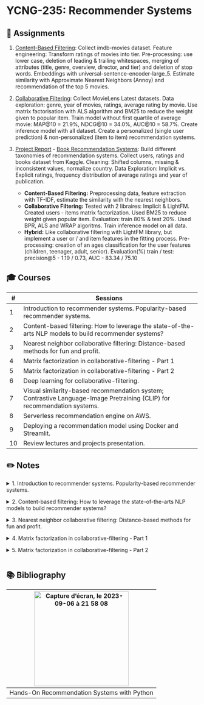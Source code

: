 # YCNG-235: Recommender Systems


## :rocket: Assignments

1. [Content-Based Filtering](https://github.com/MNLepage08/YCNG-235/blob/main/Assignment_1_MNL.ipynb): Collect imdb-movies dataset. Feature engineering: Transform ratings of movies into tier. Pre-processing: use lower case, deletion of leading & trailing whitespaces, merging of attributes (title, genre, overview, director, and tier) and deletion of stop words. Embeddings with universal-sentence-encoder-large_5. Estimate similarity with Approximate Nearest Neighbors (Annoy) and recommendation of the top 5 movies.
   
2. [Collaborative Filtering](https://github.com/MNLepage08/YCNG-235/blob/main/Assignment_2_MNL_V2.ipynb): Collect MovieLens Latest datasets. Data exploration: genre, year of movies, ratings, average rating by movie. Use matrix factorisation with ALS algorithm and BM25 to reduce the weight given to popular item. Train model without first quartile of average movie: MAP@10 = 21.9%, NDCG@10 = 34.0%, AUC@10 = 58.7%. Create inference model with all dataset. Create a personalized (single user prediction) & non-personalized (item to item) recommendation systems.
   
3. [Project Report](https://github.com/MNLepage08/Project-Report/blob/main/Final%20Report.pdf) - [Book Recommendation Systems](https://github.com/MNLepage08/YCNG-235/blob/main/RS_Project.ipynb): Build different taxonomies of recommendation systems. Collect users, ratings and books dataset from Kaggle. Cleaning: Shifted columns, missing & inconsistent values, normalize country. Data Exploration: Implicit vs. Explicit ratings, frequency distribution of average ratings and year of publication.

   * **Content-Based Filtering:** Preprocessing data, feature extraction with TF-IDF, estimate the similarity with the nearest neighbors.
   * **Collaborative Filtering:** Tested with 2 libraires: Implicit & LightFM. Created users - items matrix factorization. Used BM25 to reduce weight given popular item. Evaluation: train 80% & test 20%. Used BPR, ALS and WRAP algoritms. Train inference model on all data.
   * **Hybrid:** Like collaborative filtering with LightFM library, but implement a user or / and item features in the fitting process. Pre-processing: creation of an ages classification for the user features (children, teenager, adult, senior). Evaluation(%) train / test: precision@5 - 1.19 / 0.73, AUC - 83.34 / 75.10

## :mortar_board: Courses

| # | Sessions | 
| ------------- | ------------- |
| 1 | Introduction to recommender systems. Popularity-based recommender systems.|
| 2 | Content-based filtering: How to leverage the state-of-the-arts NLP models to build recommender systems?|
| 3 | Nearest neighbor collaborative filtering: Distance-based methods for fun and profit. |
| 4 | Matrix factorization in collaborative-filtering - Part 1 |
| 5 | Matrix factorization in collaborative-filtering - Part 2 |
| 6 | Deep learning for collaborative-filtering. |
| 7 | Visual similarity-based recommendation system; Contrastive Language-Image Pretraining (CLIP) for recommendation systems. |
| 8 | Serverless recommendation engine on AWS. |
| 9 | Deploying a recommendation model using Docker and Streamlit. |
| 10 | Review lectures and projects presentation. |


## :pencil2: Notes

<details close>
<summary>1. Introduction to recommender systems. Popularity-based recommender systems.<p></summary>

* **Recommendation systems:** Algorithms designed to suggest relevant items (articles, clothes, songs, videos, etc.) to users based on many different factors. In many industries, such as e-commerce, the usage of recommendation systems can generate a huge amount of revenue.<p>
  **1. Content-based filtering:** It is mainly based on the principle of similar contents. It creates a profile for a user or an item to characterize its nature. Content: Text, Image. Movie recommendation:
  1. Item profile: genre, actors, director, creation date, description, etc.
  2. User profile: age, gender, occupation, zip code, etc.
  
  **2. Collaborative filtering:** Nowadays, many of recommendation systems use collaborative filtering in some form. It uses similarities between users and items to make recommendations. This is done by collecting preferences from many users without requiring the creation of explicit profiles. Key assumption: If Tom and Bob share similar preference over a set of items, Bob is more likely to share Tom’s taste on a novel item than any randomly chosen user.
  1. Use-Case 1: Recommend most relevant items per user.<br><img width="495" alt="Capture d’écran, le 2023-09-07 à 11 14 43" src="https://github.com/MNLepage08/MNLepage08/assets/113123425/ff6c1e8c-ec65-4616-9424-4badc80e9508">
  2. Use-Case 2: item-to-item recommendation.<br><img width="530" alt="Capture d’écran, le 2023-09-07 à 11 14 51" src="https://github.com/MNLepage08/MNLepage08/assets/113123425/92d31e7e-0acb-43e5-81c6-390688b4e338">
  3. Use-Case 3: relevant users to a specific item.<br><img width="402" alt="Capture d’écran, le 2023-09-07 à 11 15 01" src="https://github.com/MNLepage08/MNLepage08/assets/113123425/7653da2e-c529-42e9-902b-24791642df95">

  **3. Hybrid**<br><img width="554" alt="Capture d’écran, le 2023-09-07 à 11 21 37" src="https://github.com/MNLepage08/MNLepage08/assets/113123425/cdfba381-4dd0-45f0-8a36-4c2d0e84bac5">

* **Popularity-based:** If a product is usually purchased or a video is frequently viewed by Canadian-based users, it can be suggested to any new user from Canada. It is a generic recommendation algorithm. It can be used to address user cold-start problem in collaborative filtering. [Last.fm dataset](https://www.kaggle.com/datasets/neferfufi/lastfm)

</details> 


<details close>
<summary>2. Content-based filtering: How to leverage the state-of-the-arts NLP models to build recommender systems?<p></summary>

* **Content-Based Filtering:** It is mainly based on the principle of similar contents. It creates a profile for a user or an item to characterize its nature. 

* **Main steps of Content-Based Filtering:**
  1. Feature extraction: convert text/image into numerical vectors.
  2. Compute the cosine similarity of a given item and any other items in the dataset.
  3. Pick items with the greatest cosine similarity (top-N).
 
* **Information Retrieval:** Term Frequency-Inverse Document Frequency (TF-IDF). It is often used in various natural language processing tasks, including text classification, information retrieval, and document similarity analysis. It helps in identifying important terms and reducing the impact of common and less informative words in text data. It calculates how relevant a word (t) is to a document (d) in a corpus.<br>
  **Term frequency:** frequency (count) of words in a document.<br>
  **Inverse document frequency:** how common is a word in a document.<br>

  **Example:** Review: this song is great, and it is sad. Number of words: 8. Suppose that we have 3 phrases (documents). IDF: log(# documents d / 3 documents with term t)<br>
  <img width="314" alt="Capture d’écran, le 2023-09-07 à 13 15 09" src="https://github.com/MNLepage08/MNLepage08/assets/113123425/c1251975-d7bf-430e-8a79-52442e6ddad4"><br>
  Higher TF-IDF scores indicate that a term is both frequent in a particular document (TF) and rare across the entire collection (IDF), making it a potentially important and distinctive term for that document.

* [Transformer Architecture:](https://arxiv.org/abs/1706.03762) has had a profound influence on the field of natural language processing (NLP) and various sequence-to-sequence tasks. It serves as the fundamental building block for numerous cutting-edge NLP models such as BERT, GPT, and more.<br>

  **Self-Attention Mechanism:** The core innovation of the Transformer is the self-attention mechanism. It allows the model to weigh the importance of different words in a sentence when encoding or decoding it. This enables the model to consider the context of each word in relation to all other words, regardless of their position in the sequence.<br>

  **Multi-Head Attention:** This means they perform self-attention multiple times in parallel, each time with different learned weights. This allows the model to focus on different parts of the input sequence for different tasks.<br>

  **Positional Encoding:** Since Transformers do not have a built-in understanding of word order or sentence structure like RRNs and CNNs, positional encoding is necessary to inject this sequential information into the model.

  **Encoder-Decoder Architecture:** In sequence-to- sequence tasks like machine translation, the Transformer uses an encoder-decoder architecture. The encoder processes the input sequence, while the decoder generates the output sequence. Both encoder and decoder consist of stacks of layers, each containing multi-head self-attention mechanisms and feedforward neural networks.

  **Masking**: In tasks like language modeling, a masking mechanism is used to ensure that the model attends only to previous positions and not future positions in the input sequence (Cheating proof masking).

* [Sentence Transformers:](https://www.sbert.net) Collection of several state-of-the-art pre-trained NLP models. It offers an easy approach to generate dense vector representations for sentences, paragraphs, and images. These models are built upon transformer networks. They are fine-tuned for various use-cases including semantic search, clustering, translated sentence mining, etc. 
  [GitHub](https://github.com/UKPLab/sentence-transformers), 
  [Pre-trained Models](https://www.sbert.net/docs/pretrained_models.html)

* [Universal Sentence Encoder:](https://tfhub.dev) One of Google models for sentence encoding. It summarizes any given sentence to 512-dimensional sentence embedding resulting in a generic sentence embedding that transfers universally to wide variety of NLP tasks. Encoding architectures: Deep Average Network(DAN), Transformer Encoder. [Paper](https://arxiv.org/abs/1803.11175)<br>

  **Cosine Similarity:** <br>
  <img width="297" alt="Capture d’écran, le 2023-09-07 à 14 18 48" src="https://github.com/MNLepage08/MNLepage08/assets/113123425/ef54155c-1b9e-4d21-adc3-776db3aca378">

</details> 


<details close>
<summary>3. Nearest neighbor collaborative filtering: Distance-based methods for fun and profit.<p></summary>

<img width="300" align="right" alt="Capture d’écran, le 2023-09-22 à 10 50 34" src="https://github.com/MNLepage08/MNLepage08/assets/113123425/d5b3a0a0-c8f7-486b-b42d-b14527e638cd">

* **Collaborative Filtering:** It uses similarities between users and items to make recommendations. The information collected from other users is used to recommend new items to the current user. It works for any kind of problem. Howeverm it suffers from cold-start problem (new useres have noo historym new items have no ratings). Solve cold-start problem by if then statement with example content-based & collaborative filtering or with hybrid system.
  
* **Formal model:** U: set of users. I: set of items. R: set or ratings (explicit or implicit). Utility finction: U x I -> R. It is potentially a large-scale matrix where users and items are rows and columns of the matrix. It is a super sparce matrix.
  
* **Scoring in collaborative filtering:**
    * Most convenient is to use high quality explicit feedback (like / dislike buttons in YouTube videos).
    * In many cases explicit feedback is not available, which requires using implicit feedback (purchase history, browsing history, search patterns).
    * Create a common currency of liked items (explicit / implicit feedback).
 
* **Collaborative filtering variants:**
    * Item-based: similarities between items in the training dataset is calculated.
    * User-based: similarities between users in the training dataset is calculated.
    * Item-based variant is prefered over user-based (more scalable, stable over time -> keep embeddings).
    * User-oriented is not usually easy to scale given the dynamic preference of users.

* **Nearest neighbors:** The main steps
    * **Step 1:** Create nearest neighbors for items using a similarity measure (e.g. cosine similarity).
       1. Compute similarity ($S_{ij}$) between item i.<br>
          <img width="458" alt="Capture d’écran, le 2023-09-22 à 11 30 04" src="https://github.com/MNLepage08/YCNG-288-DevOps/assets/113123425/c038c525-18fb-4724-b65a-9b2922b6b6c7">
       2. Identify k items (neighbors) rated by user u taht are most similar to item i by using the similarity measure. Let denote them by $S^k(i, u)$.
    * **Step 2:** Compute the weighted average for each item.<br>
      <img width="200" alt="Capture d’écran, le 2023-09-22 à 11 39 08" src="https://github.com/MNLepage08/YCNG-288-DevOps/assets/113123425/cc7dde0c-472b-435e-967a-355db0a5edef">
 

</details> 


<details close>
<summary>4. Matrix factorization in collaborative-filtering - Part 1<p></summary>

* **Matrix factorization:** We can represent user-item interactions with a low dimensional latent space of features. The model predicts users preferences of unseen items. We can guess what people like, but don't know what they don't like (implicit feedback). Prediction: <img width="82" alt="image" src="https://github.com/MNLepage08/YCNG-235/assets/113123425/4495adcd-05a7-4a9d-b1ca-1c35149b8877"><br>
  <img width="524" alt="Capture d’écran, le 2023-09-28 à 11 37 53" src="https://github.com/MNLepage08/MNLepage08/assets/113123425/7888f1f6-2830-45fb-b158-0b83cdcaea08"><br>
  where n = number of users, m = number of items, k = is our embedding dimension (latent features). The objective is to estimate the matrix R.<br>
  <img width="766" alt="Capture d’écran, le 2023-09-28 à 11 46 30" src="https://github.com/MNLepage08/MNLepage08/assets/113123425/9cbc4af9-3ea2-41f7-9235-45b62efd8191">

* **Use-case:** (see in note 1)<br>
  * Recommend most relevant items per user: personalization items for users.
  * Item-to-item recommendation: non-personalization recommendation (list of similar item).
  * Suggest relevant users to a specific item: Create retention marketing campaign and target the users that we think they would be interested into those 500 new arrivals.
 
* [Alternating Least Square (ALS):](http://yifanhu.net/PUB/cf.pdf) Collaborative Filtering for Implicit Feedback Datasets. The cost function contains m by n terms, where m is the number of users and n is the number of items.<br>
<img width="541" alt="Capture d’écran, le 2023-09-28 à 12 45 03" src="https://github.com/MNLepage08/MNLepage08/assets/113123425/61442a30-20c7-4481-a1ec-95a9abe82eed"><p>
  <img width="138" align="left" alt="Capture d’écran, le 2023-09-28 à 13 00 51" src="https://github.com/MNLepage08/MNLepage08/assets/113123425/b0aabfbd-e9c3-47ee-9786-2cbf4e1fc42d">
  In toher words, if a user u consumed item i ($r_{ui}$ > 0), then we have an indication that u likes i ($p_{ui}$ = 1). On the other hand, if u never consumed i, we believe no preference.<br>
<img width="235" align="left" alt="Capture d’écran, le 2023-09-28 à 13 01 00" src="https://github.com/MNLepage08/MNLepage08/assets/113123425/65ce9ebd-276b-42ac-aba3-0133867f7e0c"> c is the level of confidence under the user preference. We can use linear or logarithmic. &nbsp;&nbsp;&nbsp;&nbsp;&nbsp;
<img width="423" align="right" alt="Capture d’écran, le 2023-09-28 à 13 01 08" src="https://github.com/MNLepage08/MNLepage08/assets/113123425/bdef5f4f-c71e-429b-b839-83f244f3d3f8"><br><br><br><br>
 ALS minimizes two loss functions alternatively:<br>
   * It first holds user-factors fixed and runs gradient descent with item-factors;
   * Then it hods item-factors fixed and runs gradient descent with user-factors.<br>
Prediction (recommendation): <img width="105" alt="Capture d’écran, le 2023-09-28 à 14 49 02" src="https://github.com/MNLepage08/MNLepage08/assets/113123425/59412344-a3e1-416b-b0d5-1e71782f9f11">

* **Evaluation: MAP@k or NDCG**
  * Precision: fraction of relevant recommended items: <br><img width="200" alt="Capture d’écran, le 2023-09-28 à 14 59 53" src="https://github.com/MNLepage08/MNLepage08/assets/113123425/113338da-e174-406e-9303-474dd2ad2339">Precision: 60%
  * Precision at k (P@k): fraction of relevant items in top k recommendations: P@1:0, P@2:0.5, P@3:0.33, P@4:0.5, P@5:0.6
  * Average Precision at k (AP@k): sum of P@k for different values of k divided by the total number of relevant recommendations in top k results. (For one user)
  * Mean Average Precision at k (MAP@k): the average P@k which average over the entire dataset. (For all users)

* **Approximate ALS:** Naïve approach: ranking every single item for every single user. Speed up generating. Recommendations using approximate nearest neighbor libraries (NMSLIB, Annoy, Faiss). Risk: potential missing of relevant results. [Approximate Nearest Neighbours for Recommender Systems](https://www.benfrederickson.com/approximate-nearest-neighbours-for-recommender-systems/).

</details>


<details close>
<summary>5. Matrix factorization in collaborative-filtering - Part 2 <p></summary>

* [Bayesian Personalized: ](https://arxiv.org/ftp/arxiv/papers/1205/1205.2618.pdf)
   * The recommendation models typically involve predicting a personalized score for each item (user preference for that item).
   * Then, the items are ranked according to the personalized scores
   * This means if the recommendation model perfectly fits the training dataset, it will treat all interactions that are not present in the training data the same way.
   * This approach may not take ranking into consideration for future recommendations.

 <img width="400" alt="Capture d’écran, le 2023-10-05 à 13 19 02" src="https://github.com/MNLepage08/YCNG-288-DevOps/assets/113123425/7e9fd441-a849-482f-a8c1-11e2299f134f">
 <img width="400" alt="Capture d’écran, le 2023-10-05 à 13 19 12" src="https://github.com/MNLepage08/YCNG-288-DevOps/assets/113123425/44bda64f-1a9f-4f8d-8ea2-a2d120fcb4d8">

</details>


## :books: Bibliography

| <img width="249" alt="Capture d’écran, le 2023-09-06 à 21 58 08" src="https://github.com/MNLepage08/MNLepage08/assets/113123425/53368a31-8a49-4df3-a7f0-1d8b3b806cd3"> | 
| :-------------: | 
| Hands-On Recommendation Systems with Python | 
